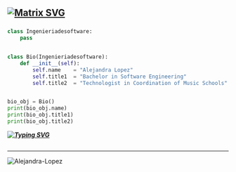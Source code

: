 [![Matrix SVG](https://raw.githubusercontent.com/rodrigograca31/rodrigograca31/master/matrix.svg)](https://www.youtube.com/watch?v=SDkAGkd4NLc)
---
 

  <h3 align="center"></h3>
  <p align="center">

 
```py
class Ingenieriadesoftware:
    pass


class Bio(Ingenieriadesoftware):
    def __init__(self):
        self.name    = "Alejandra Lopez"
        self.title1  = "Bachelor in Software Engineering"
        self.title2  = "Technologist in Coordination of Music Schools"


bio_obj = Bio()
print(bio_obj.name)
print(bio_obj.title1)
print(bio_obj.title2)
```
 
 ***[![Typing SVG](https://readme-typing-svg.demolab.com?font=Fira+Code&weight=300&size=19&duration=4999&pause=999&color=5CF711&random=false&width=435&lines=%F0%9F%A7%A0Programmer+Alejandra+Lopez%F0%9F%A7%AA...;Software+Engineer+%F0%9F%87%A8%F0%9F%87%B4%7C%F0%9F%87%BA%F0%9F%87%B8)](https://git.io/typing-svg)***
  <p align="left">
 
<a href="https://sequelize.org/" target="_blank"> <img src="" alt="" width="" height=""/> </a>
 </p>
 <hr>
 

 <p align="left"> <img src="https://komarev.com/ghpvc/?username=akash-chowrasia&label=Profile%20views&color=0e75b6&style=flat" alt="Alejandra-Lopez" /> </p>

 
 

  


  


 
 

  


  



  


